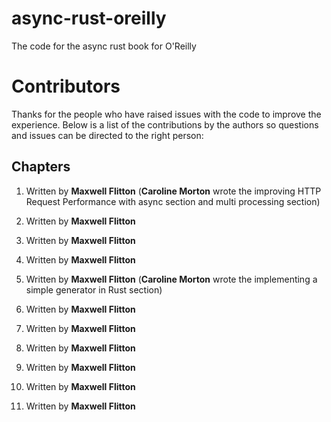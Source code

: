 # async-rust-oreilly
The code for the async rust book for O'Reilly

# Contributors

Thanks for the people who have raised issues with the code to improve the experience. Below is a list of the contributions by the authors so questions and issues can be directed to the right person:

## Chapters

1. Written by **Maxwell Flitton** (**Caroline Morton** wrote the improving HTTP Request Performance with async section and multi processing section)

2. Written by **Maxwell Flitton**
3. Written by **Maxwell Flitton**
4. Written by **Maxwell Flitton**
5. Written by **Maxwell Flitton** (**Caroline Morton** wrote the implementing a simple generator in Rust section)
6. Written by **Maxwell Flitton**
7. Written by **Maxwell Flitton**
8. Written by **Maxwell Flitton**
9. Written by **Maxwell Flitton**
10. Written by **Maxwell Flitton**
11. Written by **Maxwell Flitton**

